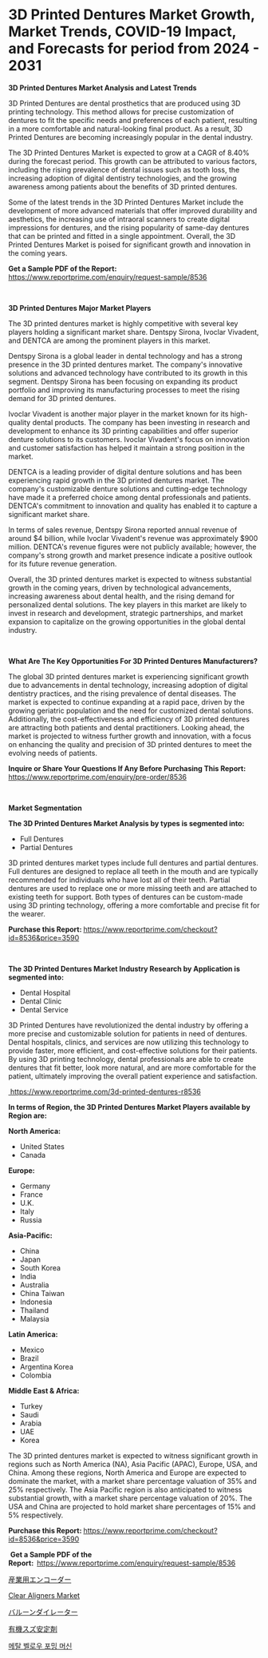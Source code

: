 <p><h1>3D Printed Dentures Market Growth, Market Trends, COVID-19 Impact, and Forecasts for period from 2024 - 2031</h1></p><p><strong>3D Printed Dentures Market Analysis and Latest Trends</strong></p>
<p><p>3D Printed Dentures are dental prosthetics that are produced using 3D printing technology. This method allows for precise customization of dentures to fit the specific needs and preferences of each patient, resulting in a more comfortable and natural-looking final product. As a result, 3D Printed Dentures are becoming increasingly popular in the dental industry.</p><p>The 3D Printed Dentures Market is expected to grow at a CAGR of 8.40% during the forecast period. This growth can be attributed to various factors, including the rising prevalence of dental issues such as tooth loss, the increasing adoption of digital dentistry technologies, and the growing awareness among patients about the benefits of 3D printed dentures.</p><p>Some of the latest trends in the 3D Printed Dentures Market include the development of more advanced materials that offer improved durability and aesthetics, the increasing use of intraoral scanners to create digital impressions for dentures, and the rising popularity of same-day dentures that can be printed and fitted in a single appointment. Overall, the 3D Printed Dentures Market is poised for significant growth and innovation in the coming years.</p></p>
<p><strong>Get a Sample PDF of the Report:&nbsp;</strong> <a href="https://www.reportprime.com/enquiry/request-sample/8536">https://www.reportprime.com/enquiry/request-sample/8536</a></p>
<p>&nbsp;</p>
<p><strong>3D Printed Dentures Major Market Players</strong></p>
<p><p>The 3D printed dentures market is highly competitive with several key players holding a significant market share. Dentspy Sirona, Ivoclar Vivadent, and DENTCA are among the prominent players in this market. </p><p>Dentspy Sirona is a global leader in dental technology and has a strong presence in the 3D printed dentures market. The company's innovative solutions and advanced technology have contributed to its growth in this segment. Dentspy Sirona has been focusing on expanding its product portfolio and improving its manufacturing processes to meet the rising demand for 3D printed dentures.</p><p>Ivoclar Vivadent is another major player in the market known for its high-quality dental products. The company has been investing in research and development to enhance its 3D printing capabilities and offer superior denture solutions to its customers. Ivoclar Vivadent's focus on innovation and customer satisfaction has helped it maintain a strong position in the market.</p><p>DENTCA is a leading provider of digital denture solutions and has been experiencing rapid growth in the 3D printed dentures market. The company's customizable denture solutions and cutting-edge technology have made it a preferred choice among dental professionals and patients. DENTCA's commitment to innovation and quality has enabled it to capture a significant market share.</p><p>In terms of sales revenue, Dentspy Sirona reported annual revenue of around $4 billion, while Ivoclar Vivadent's revenue was approximately $900 million. DENTCA's revenue figures were not publicly available; however, the company's strong growth and market presence indicate a positive outlook for its future revenue generation.</p><p>Overall, the 3D printed dentures market is expected to witness substantial growth in the coming years, driven by technological advancements, increasing awareness about dental health, and the rising demand for personalized dental solutions. The key players in this market are likely to invest in research and development, strategic partnerships, and market expansion to capitalize on the growing opportunities in the global dental industry.</p></p>
<p>&nbsp;</p>
<p><strong>What Are The Key Opportunities For 3D Printed Dentures Manufacturers?</strong></p>
<p><p>The global 3D printed dentures market is experiencing significant growth due to advancements in dental technology, increasing adoption of digital dentistry practices, and the rising prevalence of dental diseases. The market is expected to continue expanding at a rapid pace, driven by the growing geriatric population and the need for customized dental solutions. Additionally, the cost-effectiveness and efficiency of 3D printed dentures are attracting both patients and dental practitioners. Looking ahead, the market is projected to witness further growth and innovation, with a focus on enhancing the quality and precision of 3D printed dentures to meet the evolving needs of patients.</p></p>
<p><strong>Inquire or Share Your Questions If Any Before Purchasing This Report:</strong> <a href="https://www.reportprime.com/enquiry/pre-order/8536">https://www.reportprime.com/enquiry/pre-order/8536</a></p>
<p>&nbsp;</p>
<p><strong>Market Segmentation</strong></p>
<p><strong>The 3D Printed Dentures Market Analysis by types is segmented into:</strong></p>
<p><ul><li>Full Dentures</li><li>Partial Dentures</li></ul></p>
<p><p>3D printed dentures market types include full dentures and partial dentures. Full dentures are designed to replace all teeth in the mouth and are typically recommended for individuals who have lost all of their teeth. Partial dentures are used to replace one or more missing teeth and are attached to existing teeth for support. Both types of dentures can be custom-made using 3D printing technology, offering a more comfortable and precise fit for the wearer.</p></p>
<p><strong>Purchase this Report:&nbsp;</strong><a href="https://www.reportprime.com/checkout?id=8536&price=3590">https://www.reportprime.com/checkout?id=8536&price=3590</a></p>
<p>&nbsp;</p>
<p><strong>The 3D Printed Dentures Market Industry Research by Application is segmented into:</strong></p>
<p><ul><li>Dental Hospital</li><li>Dental Clinic</li><li>Dental Service</li></ul></p>
<p><p>3D Printed Dentures have revolutionized the dental industry by offering a more precise and customizable solution for patients in need of dentures. Dental hospitals, clinics, and services are now utilizing this technology to provide faster, more efficient, and cost-effective solutions for their patients. By using 3D printing technology, dental professionals are able to create dentures that fit better, look more natural, and are more comfortable for the patient, ultimately improving the overall patient experience and satisfaction.</p></p>
<p><a href="https://www.reportprime.com/3d-printed-dentures-r8536">&nbsp;https://www.reportprime.com/3d-printed-dentures-r8536</a></p>
<p><strong>In terms of Region, the 3D Printed Dentures Market Players available by Region are:</strong></p>
<p>
    <p> <strong> North America: </strong>
        <ul>
            <li>United States</li>
            <li>Canada</li>
        </ul>
        </p> 
    <p> <strong> Europe: </strong>
        <ul>
            <li>Germany</li>
            <li>France</li>
            <li>U.K.</li>
            <li>Italy</li>
            <li>Russia</li>
        </ul>
        </p> 
    <p> <strong> Asia-Pacific: </strong>
        <ul>
            <li>China</li>
            <li>Japan</li>
            <li>South Korea</li>
            <li>India</li>
            <li>Australia</li>
            <li>China Taiwan</li>
            <li>Indonesia</li>
            <li>Thailand</li>
            <li>Malaysia</li>
        </ul>
        </p> 
    <p> <strong> Latin America: </strong>
        <ul>
            <li>Mexico</li>
            <li>Brazil</li>
            <li>Argentina Korea</li>
            <li>Colombia</li>
        </ul>
        </p> 
    <p> <strong> Middle East & Africa: </strong>
        <ul>
            <li>Turkey</li>
            <li>Saudi</li>
            <li>Arabia</li>
            <li>UAE</li>
            <li>Korea</li>
        </ul>
    </p>
    </p>
<p><p>The 3D printed dentures market is expected to witness significant growth in regions such as North America (NA), Asia Pacific (APAC), Europe, USA, and China. Among these regions, North America and Europe are expected to dominate the market, with a market share percentage valuation of 35% and 25% respectively. The Asia Pacific region is also anticipated to witness substantial growth, with a market share percentage valuation of 20%. The USA and China are projected to hold market share percentages of 15% and 5% respectively.</p></p>
<p><strong>Purchase this Report: </strong><a href="https://www.reportprime.com/checkout?id=8536&price=3590">https://www.reportprime.com/checkout?id=8536&price=3590</a></p>
<p>&nbsp;<strong>Get a Sample PDF of the Report:&nbsp;&nbsp;</strong><a href="https://www.reportprime.com/enquiry/request-sample/8536">https://www.reportprime.com/enquiry/request-sample/8536</a></p>
<p><strong></strong></p>
<p><p><a href="https://medium.com/@lewis15david/%E7%94%A3%E6%A5%AD%E7%94%A8%E3%82%A8%E3%83%B3%E3%82%B3%E3%83%BC%E3%83%80%E3%83%BC%E5%B8%82%E5%A0%B4-2031%E5%B9%B4%E3%81%BE%E3%81%A7%E3%81%AE%E6%88%90%E5%8A%9F%E3%81%99%E3%82%8B%E3%83%93%E3%82%B8%E3%83%8D%E3%82%B9%E6%88%A6%E7%95%A5%E3%81%AE%E9%8D%B5-dca26f83ffc4">産業用エンコーダー</a></p><p><a href="https://github.com/mancsybtousav/Market-Research-Report-List-2/blob/main/clear-aligners-market.md">Clear Aligners Market</a></p><p><a href="https://medium.com/@carmenfery2023/%E3%83%90%E3%83%AB%E3%83%BC%E3%83%B3%E3%83%87%E3%82%A3%E3%83%AC%E3%83%BC%E3%82%BF%E5%B8%82%E5%A0%B4%E5%88%86%E6%9E%90-%E3%81%9D%E3%81%AEcagr-%E5%B8%82%E5%A0%B4%E3%82%BB%E3%82%B0%E3%83%A1%E3%83%B3%E3%83%86%E3%83%BC%E3%82%B7%E3%83%A7%E3%83%B3-%E3%81%8A%E3%82%88%E3%81%B3%E3%82%B0%E3%83%AD%E3%83%BC%E3%83%90%E3%83%AB%E7%94%A3%E6%A5%AD%E6%A6%82%E8%A6%81-1d842e80e315">バルーンダイレーター</a></p><p><a href="https://github.com/KaydenJohns1964/Market-Research-Report-List-1/blob/main/297587122958.md">有機スズ安定剤</a></p><p><a href="https://medium.com/@desmondmraz12023/%EA%B8%88%EC%86%8D-%EB%B2%A8%EB%A1%9C%EC%9A%B0-%ED%98%95%EC%84%B1-%EA%B8%B0%EA%B3%84-%EC%8B%9C%EC%9E%A5-%EA%B7%9C%EB%AA%A8%EB%8A%94-%EA%B8%80%EB%A1%9C%EB%B2%8C-%EC%82%B0%EC%97%85%EC%97%90%EC%84%9C-%EC%B5%9C%EC%A0%81%EC%9D%98-%EB%A7%88%EC%BC%80%ED%8C%85-%EC%B1%84%EB%84%90%EC%9D%84-%EB%93%9C%EB%9F%AC%EB%83%85%EB%8B%88%EB%8B%A4-419ead964519">메탈 벨로우 포밍 머신</a></p></p>